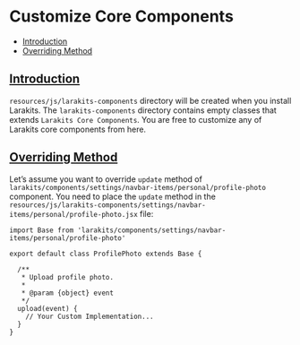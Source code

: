 # Customize Core Components
* [Introduction](#introduction)
* [Overriding Method](#overriding-method)

## [Introduction](#introduction)
`resources/js/larakits-components` directory will be created when you install Larakits. The `larakits-components` directory contains empty classes that extends  `Larakits Core Components`. You are free to customize any of Larakits core components from here.

## [Overriding Method](#overriding-method)
Let’s assume you want to override `update` method of `larakits/components/settings/navbar-items/personal/profile-photo` component. You need to place the `update` method in the `resources/js/larakits-components/settings/navbar-items/personal/profile-photo.jsx` file:

```
import Base from 'larakits/components/settings/navbar-items/personal/profile-photo'

export default class ProfilePhoto extends Base {
  
  /**
   * Upload profile photo.
   * 
   * @param {object} event 
   */
  upload(event) {
    // Your Custom Implementation...
  }
}
```